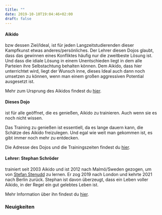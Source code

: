 ```yaml
---
title: ""
date: 2019-10-10T19:04:46+02:00
draft: false
---
```


<h4 class="alert alert-info">Aikido</h4>
<p>bzw dessen Ziel/Ideal, ist für jeden Langzeitstudierenden dieser Kampfkunst etwas anderes/persönliches. Der Lehrer diesen Dojos glaubt, dass das gewinnen eines Konfliktes häufig nur
die zweitbeste Lösung ist. Und dass die idiale Lösung in einem Unentschieden liegt in dem
alle Parteien ihre Selbstachtung behalten können. Dem Aikido, dass hier unterrichtet wird,
liegt der Wunsch inne, dieses Ideal auch dann noch umsetzen zu können, wenn man einem großen aggressiven Potential ausgesetzt ist.</p>
<p class="pb-3">Mehr zum Ursprung des Aikidos findest du <a href="/about/aikido">hier</a>.</p>

<h4 class="alert alert-info">Dieses Dojo</h4>
<p>ist für alle geöffnet, die es genießen, Aikido zu trainieren. Auch wenn sie es noch nicht wissen.</p>
<p>Das Training zu genießen ist essentiell, da es lange dauern kann, die Schätze des Aikido freizulegen. Und egal wie weit man gekommen ist, es gibt immer noch mehr zu entdecken.</p>
<p class="pb-3">Die Adresse des Dojos und die Trainingszeiten findest du <a href="/about/schedule-n-address">hier</a>.</p>

<h4 class="alert alert-info">Lehrer: Stephan Schröder</h4>
<p>trainiert seit 2003 Aikido und ist 2012 nach Malmö/Sweden gezogen, um von <a href="/about/stenudd">Stefan Stenudd</a> zu lernen. Er zog 2019 nach London und kehrte 2021 nach Berlin zurück.
Stephan ist davon überzeugt, dass ein Leben voller Aikido, in der Regel ein gut gelebtes Leben ist.</p>
<p class="pb-3">Mehr Information über ihn findest du <a href="/about/teachers">hier</a>.</p>

<h3 class="alert alert-info mt-5 mb-3">Neuigkeiten</h3>
